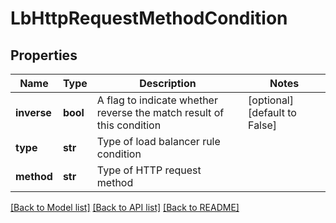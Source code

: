 # LbHttpRequestMethodCondition

## Properties
Name | Type | Description | Notes
------------ | ------------- | ------------- | -------------
**inverse** | **bool** | A flag to indicate whether reverse the match result of this condition | [optional] [default to False]
**type** | **str** | Type of load balancer rule condition | 
**method** | **str** | Type of HTTP request method | 

[[Back to Model list]](../README.md#documentation-for-models) [[Back to API list]](../README.md#documentation-for-api-endpoints) [[Back to README]](../README.md)

